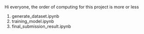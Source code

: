 Hi everyone, the order of computing for this project is more or less

1. generate_dataset.ipynb
2. training_model.ipynb
3. final_submission_result.ipynb
